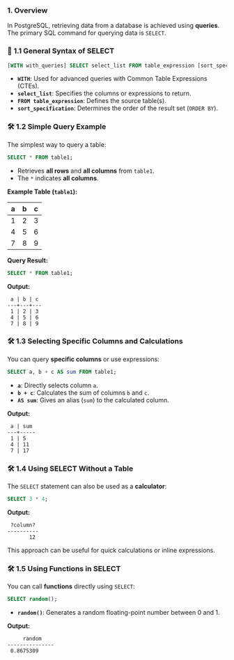 ### **1. Overview**

In PostgreSQL, retrieving data from a database is achieved using **queries**. The primary SQL command for querying data is `SELECT`.


### 📖 **1.1 General Syntax of SELECT**

```sql
[WITH with_queries] SELECT select_list FROM table_expression [sort_specification];
```

- **`WITH`**: Used for advanced queries with Common Table Expressions (CTEs).  
- **`select_list`**: Specifies the columns or expressions to return.  
- **`FROM table_expression`**: Defines the source table(s).  
- **`sort_specification`**: Determines the order of the result set (`ORDER BY`).  


### 🛠️ **1.2 Simple Query Example**

The simplest way to query a table:

```sql
SELECT * FROM table1;
```

- Retrieves **all rows** and **all columns** from `table1`.  
- The `*` indicates **all columns**.

**Example Table (`table1`):**

| a | b | c |
|---|---|---|
| 1 | 2 | 3 |
| 4 | 5 | 6 |
| 7 | 8 | 9 |

**Query Result:**

```sql
SELECT * FROM table1;
```

**Output:**
```
 a | b | c
---+---+---
 1 | 2 | 3
 4 | 5 | 6
 7 | 8 | 9
```


### 🛠️ **1.3 Selecting Specific Columns and Calculations**

You can query **specific columns** or use expressions:

```sql
SELECT a, b + c AS sum FROM table1;
```

- **`a`**: Directly selects column `a`.  
- **`b + c`**: Calculates the sum of columns `b` and `c`.  
- **`AS sum`**: Gives an alias (`sum`) to the calculated column.

**Output:**
```
 a | sum
---+-----
 1 | 5
 4 | 11
 7 | 17
```

### 🛠️ **1.4 Using SELECT Without a Table**

The `SELECT` statement can also be used as a **calculator**:

```sql
SELECT 3 * 4;
```

**Output:**
```
 ?column?
----------
       12
```

This approach can be useful for quick calculations or inline expressions.


### 🛠️ **1.5 Using Functions in SELECT**

You can call **functions** directly using `SELECT`:

```sql
SELECT random();
```

- **`random()`**: Generates a random floating-point number between 0 and 1.

**Output:**
```
     random
---------------
 0.8675309
```

